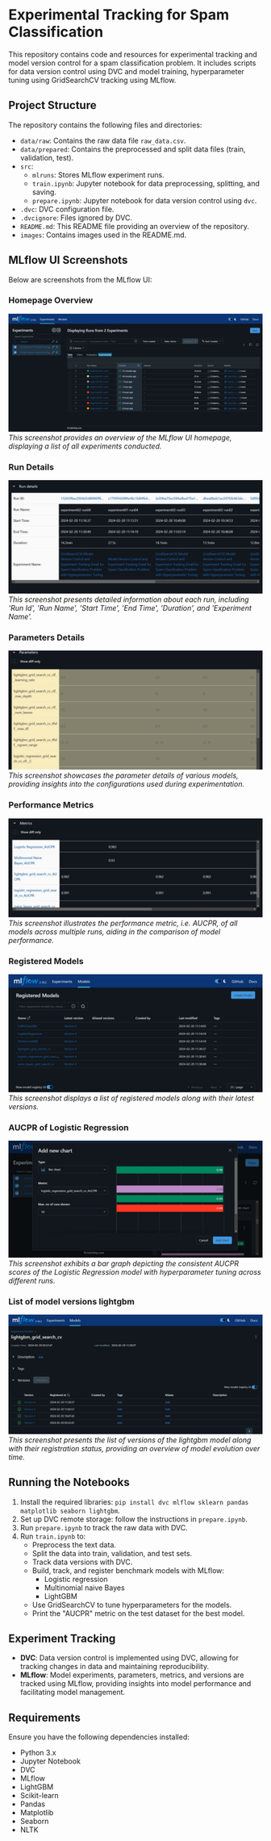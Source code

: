 # Experimental Tracking for Spam Classification

This repository contains code and resources for experimental tracking and model version control for a spam classification problem. It includes scripts for data version control using DVC and model training, hyperparameter tuning using GridSearchCV tracking using MLflow.

## Project Structure

The repository contains the following files and directories:

* `data/raw`: Contains the raw data file `raw_data.csv`.
* `data/prepared`: Contains the preprocessed and split data files (train, validation, test).
* `src`:
    * `mlruns`: Stores MLflow experiment runs.
    * `train.ipynb`: Jupyter notebook for data preprocessing, splitting, and saving.
    * `prepare.ipynb`: Jupyter notebook for data version control using `dvc`.
* `.dvc`: DVC configuration file.
* `.dvcignore`: Files ignored by DVC.
* `README.md`: This README file providing an overview of the repository.
* `images`: Contains images used in the README.md.

## MLflow UI Screenshots

Below are screenshots from the MLflow UI:

### Homepage Overview
![Homepage Overview](images/image7.jpg)
*This screenshot provides an overview of the MLflow UI homepage, displaying a list of all experiments conducted.*

### Run Details
![Run Details](images/image6.jpg)
*This screenshot presents detailed information about each run, including 'Run Id', 'Run Name', 'Start Time', 'End Time', 'Duration', and 'Experiment Name'.*

### Parameters Details
![Parameters Details](images/image5.jpg)
*This screenshot showcases the parameter details of various models, providing insights into the configurations used during experimentation.*

### Performance Metrics
![Performance Metrics](images/image4.jpg)
*This screenshot illustrates the performance metric, i.e. AUCPR, of all models across multiple runs, aiding in the comparison of model performance.*

### Registered Models
![Registered Models](images/image3.jpg)
*This screenshot displays a list of registered models along with their latest versions.*

### AUCPR of Logistic Regression
![AUCPR of Logistic Regression](images/image2.jpg)
*This screenshot exhibits a bar graph depicting the consistent AUCPR scores of the Logistic Regression model with hyperparameter tuning across different runs.*

### List of model versions lightgbm
![List of model versions lightgbm](images/image1.jpg)
*This screenshot presents the list of versions of the lightgbm model along with their registration status, providing an overview of model evolution over time.*

## Running the Notebooks

1. Install the required libraries: `pip install dvc mlflow sklearn pandas matplotlib seaborn lightgbm`.
2. Set up DVC remote storage: follow the instructions in `prepare.ipynb`.
3. Run `prepare.ipynb` to track the raw data with DVC.
4. Run `train.ipynb` to:
    * Preprocess the text data.
    * Split the data into train, validation, and test sets.
    * Track data versions with DVC.
    * Build, track, and register benchmark models with MLflow:
        * Logistic regression
        * Multinomial naive Bayes
        * LightGBM
    * Use GridSearchCV to tune hyperparameters for the models.
    * Print the "AUCPR" metric on the test dataset for the best model.

## Experiment Tracking

- **DVC**: Data version control is implemented using DVC, allowing for tracking changes in data and maintaining reproducibility.
- **MLflow**: Model experiments, parameters, metrics, and versions are tracked using MLflow, providing insights into model performance and facilitating model management.

## Requirements

Ensure you have the following dependencies installed:
- Python 3.x
- Jupyter Notebook
- DVC
- MLflow
- LightGBM
- Scikit-learn
- Pandas
- Matplotlib
- Seaborn
- NLTK


